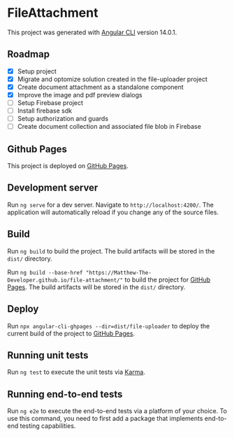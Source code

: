 # FileAttachment

This project was generated with [Angular CLI](https://github.com/angular/angular-cli) version 14.0.1.

## Roadmap

- [x] Setup project
- [x] Migrate and optomize solution created in the file-uploader project
- [x] Create document attachment as a standalone component
- [x] Improve the image and pdf preview dialogs
- [ ] Setup Firebase project
- [ ] Install firebase sdk
- [ ] Setup authorization and guards
- [ ] Create document collection and associated file blob in Firebase

## Github Pages

This project is deployed on [GitHub Pages](https://matthew-the-developer.github.io/file-attachment/).

## Development server

Run `ng serve` for a dev server. Navigate to `http://localhost:4200/`. The application will automatically reload if you change any of the source files.

## Build

Run `ng build` to build the project. The build artifacts will be stored in the `dist/` directory.

Run `ng build --base-href "https://Matthew-The-Developer.github.io/file-attachment/"` to build the project for [GitHub Pages](https://matthew-the-developer.github.io/file-attachment/). The build artifacts will be stored in the `dist/` directory.

## Deploy

Run `npx angular-cli-ghpages --dir=dist/file-uploader` to deploy the current build of the project to [GitHub Pages](https://matthew-the-developer.github.io/file-attachment/).

## Running unit tests

Run `ng test` to execute the unit tests via [Karma](https://karma-runner.github.io).

## Running end-to-end tests

Run `ng e2e` to execute the end-to-end tests via a platform of your choice. To use this command, you need to first add a package that implements end-to-end testing capabilities.
